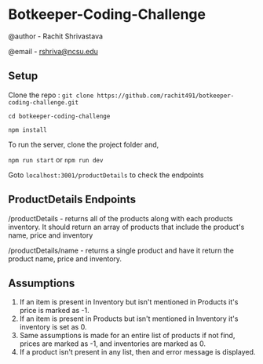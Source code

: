 # Botkeeper-Coding-Challenge
@author - Rachit Shrivastava

@email - rshriva@ncsu.edu

## Setup
Clone the repo : `git clone https://github.com/rachit491/botkeeper-coding-challenge.git`

`cd botkeeper-coding-challenge`

`npm install`

To run the server, clone the project folder and,

`npm run start` or `npm run dev` 

Goto `localhost:3001/productDetails` to check the endpoints


## ProductDetails Endpoints 

/productDetails - returns all of the products along with each products inventory. It should return an array of products that include the product's name, price and inventory

/productDetails/name - returns a single product and have it return the product name, price and inventory. 

## Assumptions 

1. If an item is present in Inventory but isn't mentioned in Products it's price is marked as -1.
2. If an item is present in Products but isn't mentioned in Inventory it's inventory is set as 0.
3. Same assumptions is made for an entire list of products if not find, prices are marked as -1, and inventories are marked as 0.
4. If a product isn't present in any list, then and error message is displayed.
